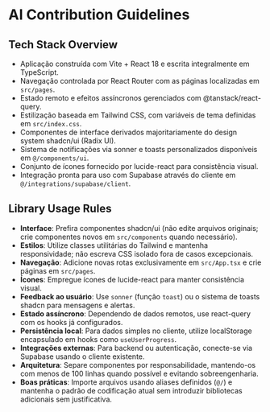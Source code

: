 # AI Contribution Guidelines

## Tech Stack Overview
- Aplicação construída com Vite + React 18 e escrita integralmente em TypeScript.
- Navegação controlada por React Router com as páginas localizadas em `src/pages`.
- Estado remoto e efeitos assíncronos gerenciados com @tanstack/react-query.
- Estilização baseada em Tailwind CSS, com variáveis de tema definidas em `src/index.css`.
- Componentes de interface derivados majoritariamente do design system shadcn/ui (Radix UI).
- Sistema de notificações via sonner e toasts personalizados disponíveis em `@/components/ui`.
- Conjunto de ícones fornecido por lucide-react para consistência visual.
- Integração pronta para uso com Supabase através do cliente em `@/integrations/supabase/client`.

## Library Usage Rules
- **Interface**: Prefira componentes shadcn/ui (não edite arquivos originais; crie componentes novos em `src/components` quando necessário).
- **Estilos**: Utilize classes utilitárias do Tailwind e mantenha responsividade; não escreva CSS isolado fora de casos excepcionais.
- **Navegação**: Adicione novas rotas exclusivamente em `src/App.tsx` e crie páginas em `src/pages`.
- **Ícones**: Empregue ícones de lucide-react para manter consistência visual.
- **Feedback ao usuário**: Use `sonner` (função `toast`) ou o sistema de toasts shadcn para mensagens e alertas.
- **Estado assíncrono**: Dependendo de dados remotos, use react-query com os hooks já configurados.
- **Persistência local**: Para dados simples no cliente, utilize localStorage encapsulado em hooks como `useUserProgress`.
- **Integrações externas**: Para backend ou autenticação, conecte-se via Supabase usando o cliente existente.
- **Arquitetura**: Separe componentes por responsabilidade, mantendo-os com menos de 100 linhas quando possível e evitando sobreengenharia.
- **Boas práticas**: Importe arquivos usando aliases definidos (`@/`) e mantenha o padrão de codificação atual sem introduzir bibliotecas adicionais sem justificativa.